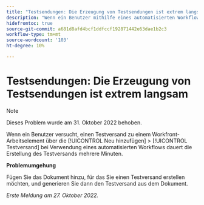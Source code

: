```yaml
---
title: "Testsendungen: Die Erzeugung von Testsendungen ist extrem langsam."
description: "Wenn ein Benutzer mithilfe eines automatisierten Workflows versucht, mithilfe der Option Neu hinzufügen > Testversand zu einem Workfront-Arbeitselement hinzuzufügen, dauert die Erstellung des Testversands mehrere Minuten."
hidefromtoc: true
source-git-commit: a681d8afd4bcf1ddfccf192871442e63dae1b2c3
workflow-type: tm+mt
source-wordcount: '103'
ht-degree: 10%

---
```



# Testsendungen: Die Erzeugung von Testsendungen ist extrem langsam

>[!NOTE]
>
>Dieses Problem wurde am 31. Oktober 2022 behoben.

<!--This article is on the WF and WFP TOCs-->

Wenn ein Benutzer versucht, einen Testversand zu einem Workfront-Arbeitselement über die [!UICONTROL Neu hinzufügen] > [!UICONTROL Testversand] bei Verwendung eines automatisierten Workflows dauert die Erstellung des Testversands mehrere Minuten.

**Problemumgehung**

Fügen Sie das Dokument hinzu, für das Sie einen Testversand erstellen möchten, und generieren Sie dann den Testversand aus dem Dokument.

_Erste Meldung am 27. Oktober 2022._

